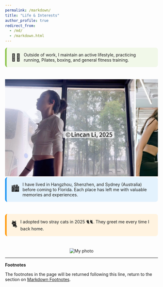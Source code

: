 ```yaml
---
permalink: /markdown/
title: "Life & Interests"
author_profile: true
redirect_from: 
  - /md/
  - /markdown.html
---
```

<div style="display:flex; align-items:center; background:#f1f8e9; border-left:5px solid #8bc34a; padding:15px; border-radius:8px; gap:10px; margin-bottom:40px;">
  <span style="font-size:24px;">🏃‍♂️</span>
  <span>Outside of work, I maintain an active lifestyle, practicing running, Pilates, boxing, and general fitness training.</span>
</div>

<div style="overflow-x: auto; white-space: nowrap;">
  <img src="/images/fitness_01.png" alt="fitness1" height="320" style="display:inline-block;">
  <img src="/images/fitness_02.png" alt="fitness2" height="320" style="display:inline-block;">
</div>


<div style="display:flex; align-items:center; background:#e3f2fd; border-left:5px solid #2196f3; padding:15px; border-radius:8px; gap:10px; margin-bottom:40px;">
  <span style="font-size:24px;">🏙️</span>
  <span>I have lived in Hangzhou, Shenzhen, and Sydney (Australia) before coming to Florida. Each place has left me with valuable memories and experiences.</span>
</div>


<div style="display:flex; align-items:center; background: #fff3e0; border-left:5px solid #ff9800; padding:15px; border-radius:8px; gap:10px; margin-bottom:40px;">
  <span style="font-size:25px;">🐈</span>
  <span>I adopted two stray cats in 2025 🐈🐈. They greet me every time I back home.</span>
</div>


<p align="center">
  <img src="/images/my_cats.png" alt="My photo" width="400">
</p>



***
**Footnotes**

The footnotes in the page will be returned following this line, return to the section on <a href="#footnotes">Markdown Footnotes</a>.

